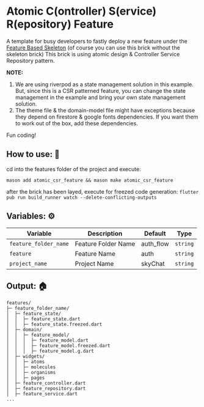 # Atomic C(ontroller) S(ervice) R(epository) Feature

A template for busy developers to fastly deploy a new feature under the [Feature Based Skeleton](https://github.com/realitymolder/mason_bricks/tree/main/bricks/feature_based_skeleton) (of course you can use this brick without the skeleton brick) This brick is using atomic design & Controller Service Repository pattern.

<b>NOTE: </b>
1. We are using riverpod as a state management solution in this example. But, since this is a CSR patterned feature, you can change the state management in the example and bring your own state management solution.
2. The theme file & the domain-model file might have exceptions because they depend on firestore & google fonts dependencies. If you want them to work out of the box, add these dependencies. 

Fun coding!

## How to use: 🧾
cd into the features folder of the project and execute:

```
mason add atomic_csr_feature && mason make atomic_csr_feature
```
after the brick has been layed, execute for freezed code generation:
`
flutter pub run build_runner watch --delete-conflicting-outputs
`

## Variables: ⚙️

| Variable               | Description                     | Default     | Type     |
| ---------------------- | ------------------------------- | ----------- | -------- |
| `feature_folder_name` | Feature Folder Name | auth_flow | `string` |
| `feature` | Feature Name | auth | `string` |
| `project_name` | Project Name | skyChat | `string` |

## Output: 🏠
```
features/
├─ feature_folder_name/
│  ├─ feature_state/
│  │  ├─ feature_state.dart
│  │  ├─ feature_state.freezed.dart
│  ├─ domain/
│  │  ├─ feature_model/
│  │  │  ├─ feature_model.dart
│  │  │  ├─ feature_model.freezed.dart
│  │  │  ├─ feature_model.g.dart
│  ├─ widgets/
│  │  ├─ atoms
│  │  ├─ molecules
│  │  ├─ organisms
│  │  ├─ pages
│  ├─ feature_controller.dart
│  ├─ feature_repository.dart
│  ├─ feature_service.dart
...